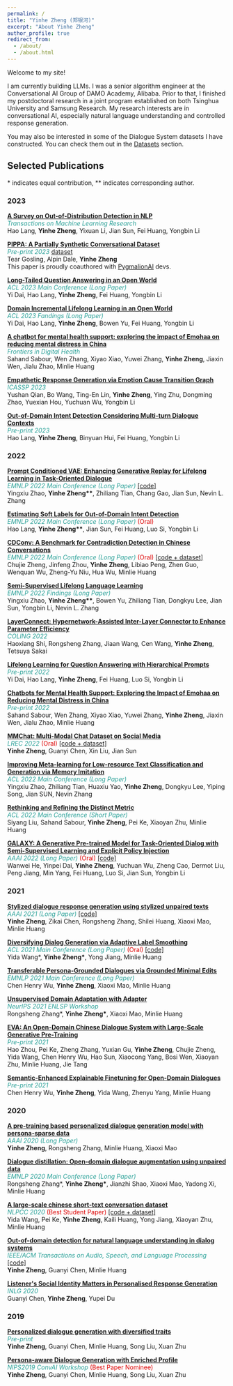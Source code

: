 ```yaml
---
permalink: /
title: "Yinhe Zheng (郑银河)"
excerpt: "About Yinhe Zheng"
author_profile: true
redirect_from: 
  - /about/
  - /about.html
---
```


Welcome to my site!

I am currently building LLMs.
I was a senior algorithm engineer at the Conversational AI Group of DAMO Academy, Alibaba.
Prior to that, I finished my postdoctoral research in a joint program established on both Tsinghua University and Samsung Research.
My research interests are in conversational AI, especially natural language understanding and controlled response generation.

You may also be interested in some of the Dialogue System datasets I have constructed.
You can check them out in the [Datasets](/datasets) section.

## Selected Publications

\* indicates equal contribution, \*\* indicates corresponding author.

### 2023

[**A Survey on Out-of-Distribution Detection in NLP**](https://arxiv.org/abs/2305.03236) <br>
<span style="color:#2aa198"> *Transactions on Machine Learning Research* </span>  <br>
Hao Lang, **Yinhe Zheng**, Yixuan Li, Jian Sun, Fei Huang, Yongbin Li <br>

[**PIPPA: A Partially Synthetic Conversational Dataset**](https://arxiv.org/abs/2308.05884) <br>
<span style="color:#2aa198"> *Pre-print 2023* </span> [dataset](https://huggingface.co/datasets/PygmalionAI/PIPPA) <br>
Tear Gosling, Alpin Dale, **Yinhe Zheng** <br>
This paper is proudly coauthored with [PygmalionAI](https://huggingface.co/PygmalionAI) devs. <br>

[**Long-Tailed Question Answering in an Open World**](https://arxiv.org/abs/2305.06557) <br>
<span style="color:#2aa198"> *ACL 2023 Main Conference (Long Paper)* </span>  <br>
Yi Dai, Hao Lang, **Yinhe Zheng**, Fei Huang, Yongbin Li <br>

[**Domain Incremental Lifelong Learning in an Open World**](https://arxiv.org/abs/2305.06555) <br>
<span style="color:#2aa198"> *ACL 2023 Fandings (Long Paper)* </span>  <br>
Yi Dai, Hao Lang, **Yinhe Zheng**, Bowen Yu, Fei Huang, Yongbin Li <br>

[**A chatbot for mental health support: exploring the impact of Emohaa on reducing mental distress in China**](https://www.frontiersin.org/articles/10.3389/fdgth.2023.1133987/full) <br>
<span style="color:#2aa198"> *Frontiers in Digital Health* </span>  <br>
Sahand Sabour, Wen Zhang, Xiyao Xiao, Yuwei Zhang, **Yinhe Zheng**, Jiaxin Wen, Jialu Zhao, Minlie Huang <br>

[**Empathetic Response Generation via Emotion Cause Transition Graph**](https://arxiv.org/abs/2302.11787) <br>
<span style="color:#2aa198"> *ICASSP 2023* </span>  <br>
Yushan Qian, Bo Wang, Ting-En Lin, **Yinhe Zheng**, Ying Zhu, Dongming Zhao, Yuexian Hou, Yuchuan Wu, Yongbin Li <br>

[**Out-of-Domain Intent Detection Considering Multi-turn Dialogue Contexts**](https://arxiv.org/abs/2305.03237) <br>
<span style="color:#2aa198"> *Pre-print 2023* </span>  <br>
Hao Lang, **Yinhe Zheng**, Binyuan Hui, Fei Huang, Yongbin Li <br>

### 2022

[**Prompt Conditioned VAE: Enhancing Generative Replay for Lifelong Learning in Task-Oriented Dialogue**](https://aclanthology.org/2022.emnlp-main.766/) <br>
<span style="color:#2aa198"> *EMNLP 2022 Main Conference (Long Paper)* </span> [[code]](https://github.com/AlibabaResearch/DAMO-ConvAI/tree/main/pcll) <br>
Yingxiu Zhao, **Yinhe Zheng\*\***, Zhiliang Tian, Chang Gao, Jian Sun, Nevin L. Zhang <br>

[**Estimating Soft Labels for Out-of-Domain Intent Detection**](https://aclanthology.org/2022.emnlp-main.18/) <br>
<span style="color:#2aa198"> *EMNLP 2022 Main Conference (Long Paper)* <font color="#dd0000"> (Oral) </font> </span> <br>
Hao Lang, **Yinhe Zheng\*\***, Jian Sun, Fei Huang, Luo Si, Yongbin Li <br>

[**CDConv: A Benchmark for Contradiction Detection in Chinese Conversations**](https://aclanthology.org/2022.emnlp-main.2/) <br>
<span style="color:#2aa198"> *EMNLP 2022 Main Conference (Long Paper)*  <font color="#dd0000"> (Oral) </font> </span> [[code + dataset]](https://github.com/thu-coai/CDConv) <br>
Chujie Zheng, Jinfeng Zhou, **Yinhe Zheng**, Libiao Peng, Zhen Guo, Wenquan Wu, Zheng-Yu Niu, Hua Wu, Minlie Huang <br>

[**Semi-Supervised Lifelong Language Learning**](https://aclanthology.org/2022.findings-emnlp.290/) <br>
<span style="color:#2aa198"> *EMNLP 2022 Findings (Long Paper)* </span> <br>
Yingxiu Zhao, **Yinhe Zheng\*\***, Bowen Yu, Zhiliang Tian, Dongkyu Lee, Jian Sun, Yongbin Li, Nevin L. Zhang <br>

[**LayerConnect: Hypernetwork-Assisted Inter-Layer Connector to Enhance Parameter Efficiency**](https://aclanthology.org/2022.coling-1.276/) <br>
<span style="color:#2aa198"> *COLING 2022* </span> <br>
Haoxiang Shi, Rongsheng Zhang, Jiaan Wang, Cen Wang, **Yinhe Zheng**, Tetsuya Sakai <br>

[**Lifelong Learning for Question Answering with Hierarchical Prompts**](https://arxiv.org/abs/2208.14602) <br>
<span style="color:#2aa198"> *Pre-print 2022* </span> <br>
Yi Dai, Hao Lang, **Yinhe Zheng**, Fei Huang, Luo Si, Yongbin Li <br>

[**Chatbots for Mental Health Support: Exploring the Impact of Emohaa on Reducing Mental Distress in China**](https://arxiv.org/abs/2209.10183) <br>
<span style="color:#2aa198"> *Pre-print 2022* </span> <br>
Sahand Sabour, Wen Zhang, Xiyao Xiao, Yuwei Zhang, **Yinhe Zheng**, Jiaxin Wen, Jialu Zhao, Minlie Huang <br>

[**MMChat: Multi-Modal Chat Dataset on Social Media**](https://aclanthology.org/2022.lrec-1.621/)  <br>
<span style="color:#2aa198"> *LREC 2022*  <font color="#dd0000"> (Oral) </font>  </span>[[code + dataset]](https://github.com/silverriver/MMChat) <br>
**Yinhe Zheng**, Guanyi Chen, Xin Liu, Jian Sun <br>

[**Improving Meta-learning for Low-resource Text Classification and Generation via Memory Imitation**](https://aclanthology.org/2022.acl-long.44/) <br>
<span style="color:#2aa198"> *ACL 2022 Main Conference (Long Paper)* </span><br>
Yingxiu Zhao, Zhiliang Tian, Huaxiu Yao, **Yinhe Zheng**, Dongkyu Lee, Yiping Song, Jian SUN, Nevin Zhang <br> 

[**Rethinking and Refining the Distinct Metric**](https://aclanthology.org/2022.acl-short.86/) <br>
<span style="color:#2aa198"> *ACL 2022 Main Conference (Short Paper)* </span><br>
Siyang Liu, Sahand Sabour, **Yinhe Zheng**, Pei Ke, Xiaoyan Zhu, Minlie Huang <br> 

[**GALAXY: A Generative Pre-trained Model for Task-Oriented Dialog with Semi-Supervised Learning and Explicit Policy Injection**](https://ojs.aaai.org/index.php/AAAI/article/download/21320/version/19607/21069) <br>
<span style="color:#2aa198"> *AAAI 2022 (Long Paper)*  <font color="#dd0000"> (Oral) </font>  </span> [[code]](https://github.com/AlibabaResearch/DAMO-ConvAI/tree/main/space-1) <br>
Wanwei He, Yinpei Dai, **Yinhe Zheng**, Yuchuan Wu, Zheng Cao, Dermot Liu, Peng Jiang, Min Yang, Fei Huang, Luo Si, Jian Sun, Yongbin Li <br> 

### 2021

[**Stylized dialogue response generation using stylized unpaired texts**](https://www.aaai.org/AAAI21Papers/AAAI-9766.ZhengY.pdf)  <br>
<span style="color:#2aa198"> *AAAI 2021 (Long Paper)*  </span> [[code]](https://github.com/silverriver/Stylized_Dialog) <br>
**Yinhe Zheng**, Zikai Chen, Rongsheng Zhang, Shilei Huang, Xiaoxi Mao, Minlie Huang <br>

[**Diversifying Dialog Generation via Adaptive Label Smoothing**](https://aclanthology.org/2021.acl-long.272/) <br>
<span style="color:#2aa198"> *ACL 2021 Main Conference (Long Paper)*  <font color="#dd0000"> (Oral) </font>  </span> [[code]](https://github.com/lemon234071/AdaLabel) <br>
Yida Wang\*, **Yinhe Zheng\***, Yong Jiang, Minlie Huang <br>

[**Transferable Persona-Grounded Dialogues via Grounded Minimal Edits**](https://aclanthology.org/2021.emnlp-main.183/) <br>
<span style="color:#2aa198"> *EMNLP 2021 Main Conference (Long Paper)*  </span> <br>
Chen Henry Wu, **Yinhe Zheng**, Xiaoxi Mao, Minlie Huang <br>

[**Unsupervised Domain Adaptation with Adapter**](https://neurips2021-nlp.github.io/papers/9/CameraReady/NeurIPS2021_UDA_with_adapter.pdf) <br>
<span style="color:#2aa198"> *NeurIPS 2021 ENLSP Workshop*  </span> <br>
Rongsheng Zhang\*, **Yinhe Zheng\***, Xiaoxi Mao, Minlie Huang <br>

[**EVA: An Open-Domain Chinese Dialogue System with Large-Scale Generative Pre-Training**](https://arxiv.org/abs/2108.01547) <br>
<span style="color:#2aa198"> *Pre-print 2021*  </span> <br>
Hao Zhou, Pei Ke, Zheng Zhang, Yuxian Gu, **Yinhe Zheng**, Chujie Zheng, Yida Wang, Chen Henry Wu, Hao Sun, Xiaocong Yang, Bosi Wen, Xiaoyan Zhu, Minlie Huang, Jie Tang <br>

[**Semantic-Enhanced Explainable Finetuning for Open-Domain Dialogues**](https://arxiv.org/abs/2106.03065) <br>
<span style="color:#2aa198"> *Pre-print 2021*  </span> <br>
Chen Henry Wu, **Yinhe Zheng**, Yida Wang, Zhenyu Yang, Minlie Huang <br>

### 2020

[**A pre-training based personalized dialogue generation model with persona-sparse data**](https://ojs.aaai.org/index.php/AAAI/article/view/6518/6374) <br>
<span style="color:#2aa198"> *AAAI 2020 (Long Paper)*  </span> <br>
**Yinhe Zheng**, Rongsheng Zhang, Minlie Huang, Xiaoxi Mao <br>

[**Dialogue distillation: Open-domain dialogue augmentation using unpaired data**](https://aclanthology.org/2020.emnlp-main.277) <br>
<span style="color:#2aa198"> *EMNLP 2020 Main Conference (Long Paper)*  </span> <br>
Rongsheng Zhang\*, **Yinhe Zheng\***, Jianzhi Shao, Xiaoxi Mao, Yadong Xi, Minlie Huang <br>

[**A large-scale chinese short-text conversation dataset**](https://arxiv.org/pdf/2008.03946.pdf) <br>
<span style="color:#2aa198"> *NLPCC 2020*  </span> <font color="#dd0000"> (Best Student Paper) </font> [[code + dataset]](https://github.com/thu-coai/CDial-GPT) <br>
Yida Wang, Pei Ke, **Yinhe Zheng**, Kaili Huang, Yong Jiang, Xiaoyan Zhu, Minlie Huang <br>

[**Out-of-domain detection for natural language understanding in dialog systems**](https://arxiv.org/pdf/1909.03862) <br>
<span style="color:#2aa198"> *IEEE/ACM Transactions on Audio, Speech, and Language Processing* </span> [[code]](https://github.com/silverriver/OOD4NLU)<br>
**Yinhe Zheng**, Guanyi Chen, Minlie Huang  </span> <br>

[**Listener's Social Identity Matters in Personalised Response Generation**](https://arxiv.org/pdf/2010.14342.pdf) <br>
<span style="color:#2aa198"> *INLG 2020*  </span> <br>
Guanyi Chen, **Yinhe Zheng**, Yupei Du <br>

### 2019

[**Personalized dialogue generation with diversified traits**](https://arxiv.org/pdf/1901.09672) <br>
<span style="color:#2aa198"> *Pre-print*  </span> <br>
**Yinhe Zheng**, Guanyi Chen, Minlie Huang, Song Liu, Xuan Zhu <br>

[**Persona-aware Dialogue Generation with Enriched Profile**](http://alborz-geramifard.com/workshops/neurips19-Conversational-AI/Papers/14.pdf) <br>
<span style="color:#2aa198"> *NIPS2019 ConvAI Workshop* </span> <font color="#dd0000"> (Best Paper Nominee) </font> <br>
**Yinhe Zheng**, Guanyi Chen, Minlie Huang, Song Liu, Xuan Zhu <br>
